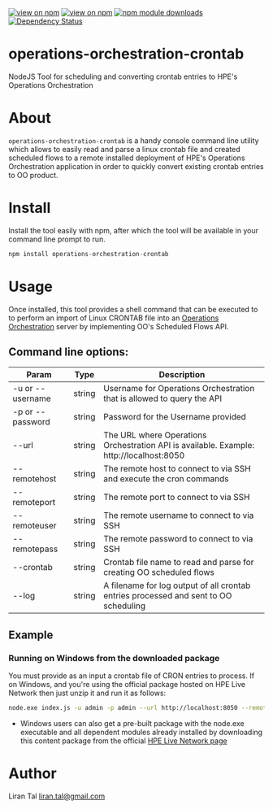 [![view on npm](http://img.shields.io/npm/v/operations-orchestration-crontab.svg)](https://www.npmjs.org/package/operations-orchestration-crontab)
[![view on npm](http://img.shields.io/npm/l/operations-orchestration-crontab.svg)](https://www.npmjs.org/package/operations-orchestration-crontab)
[![npm module downloads](http://img.shields.io/npm/dt/operations-orchestration-crontab.svg)](https://www.npmjs.org/package/operations-orchestration-crontab)
[![Dependency Status](https://david-dm.org/lirantal/operations-orchestration-crontab.svg)](https://david-dm.org/lirantal/operations-orchestration-crontab)

# operations-orchestration-crontab
NodeJS Tool for scheduling and converting crontab entries to HPE's Operations Orchestration

# About
`operations-orchestration-crontab` is a handy console command line utility which allows to easily read and parse a linux crontab file and created scheduled flows to a remote installed deployment of HPE's Operations Orchestration application in order to quickly convert existing crontab entries to OO product.

# Install
Install the tool easily with npm, after which the tool will be available in your command line prompt to run.

```javascript
npm install operations-orchestration-crontab
```

# Usage
Once installed, this tool provides a shell command that can be executed to to perform an import of Linux CRONTAB file into an [Operations Orchestration](https://hpln.hpe.com/group/operations-orchestration) server by implementing OO's Scheduled Flows API.

## Command line options:
| Param | Type | Description |
| --- | --- | --- |
| -u or --username | string | Username for Operations Orchestration that is allowed to query the API |
| -p or --password | string | Password for the Username provided |
| --url | string | The URL where Operations Orchestration API is available. Example: http://localhost:8050 |
| --remotehost | string | The remote host to connect to via SSH and execute the cron commands |
| --remoteport | string | The remote port to connect to via SSH |
| --remoteuser | string | The remote username to connect to via SSH |
| --remotepass | string | The remote password to connect to via SSH |
| --crontab | string| Crontab file name to read and parse for creating OO scheduled flows  |
| --log | string | A filename for log output of all crontab entries processed and sent to OO scheduling |

## Example

### Running on Windows from the downloaded package

You must provide as an input a crontab file of CRON entries to process.
If on Windows, and you're using the official package hosted on HPE Live Network then just unzip it and run it as follows:
```bash
node.exe index.js -u admin -p admin --url http://localhost:8050 --remotehost mylinux.server.com --remoteport 22 --remoteuser root --remotepass root --crontab /tmp/crontab.txt
```

* Windows users can also get a pre-built package with the node.exe executable and all dependent modules already installed by downloading this content package from the official [HPE Live Network page](https://hpln.hpe.com/contentoffering/operations-orchestration-backup-tool-importexport)


# Author
Liran Tal <liran.tal@gmail.com>
